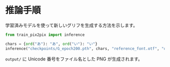 # 推論手順

学習済みモデルを使って新しいグリフを生成する方法を示します。

```python
from train_pix2pix import inference

chars = {ord("あ"): "あ", ord("い"): "い"}
inference("checkpoints/G_epoch200.pth", chars, "reference_font.otf", "output")
```

`output/` に Unicode 番号をファイル名とした PNG が生成されます。
